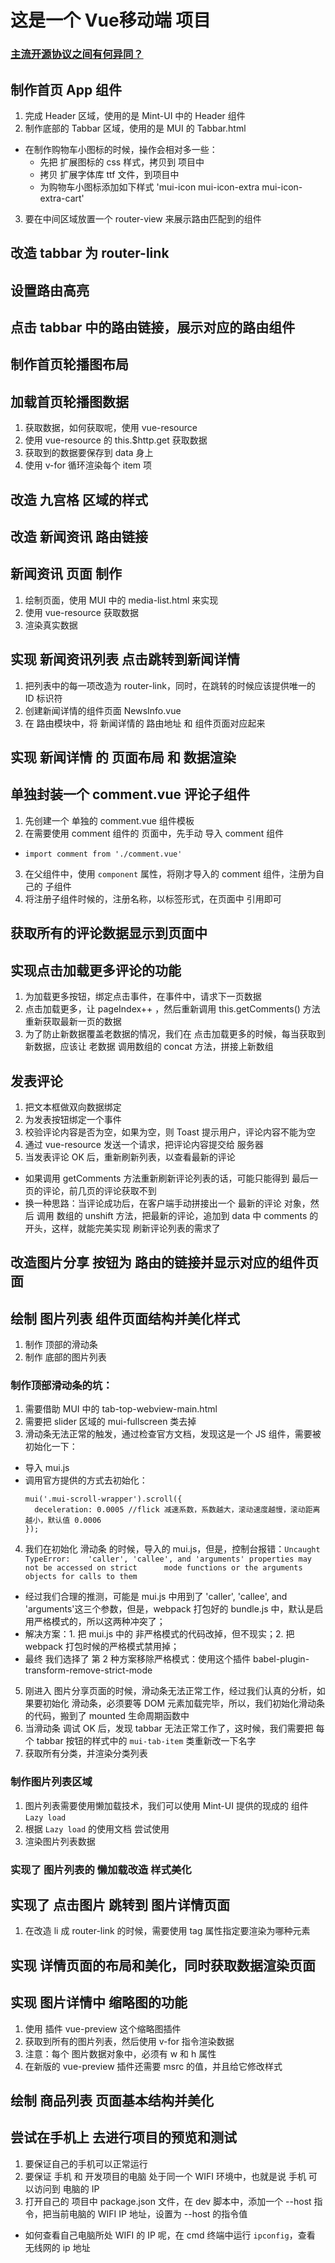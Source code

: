 # 这是一个 Vue移动端 项目

### [主流开源协议之间有何异同？](https://www.zhihu.com/question/19568896)


## 制作首页 App 组件
1. 完成 Header 区域，使用的是 Mint-UI 中的 Header 组件
2. 制作底部的 Tabbar 区域，使用的是 MUI 的 Tabbar.html
  - 在制作购物车小图标的时候，操作会相对多一些：
    + 先把 扩展图标的 css 样式，拷贝到 项目中
    + 拷贝 扩展字体库 ttf 文件，到项目中
    + 为购物车小图标添加如下样式  'mui-icon mui-icon-extra mui-icon-extra-cart'
3. 要在中间区域放置一个 router-view 来展示路由匹配到的组件

## 改造 tabbar 为 router-link

## 设置路由高亮

## 点击 tabbar 中的路由链接，展示对应的路由组件

## 制作首页轮播图布局

## 加载首页轮播图数据
1. 获取数据，如何获取呢，使用 vue-resource
2. 使用 vue-resource 的 this.$http.get 获取数据
3. 获取到的数据要保存到 data 身上
4. 使用 v-for 循环渲染每个 item 项

## 改造 九宫格 区域的样式

## 改造 新闻资讯 路由链接

## 新闻资讯 页面 制作
1. 绘制页面，使用 MUI 中的 media-list.html 来实现
2. 使用 vue-resource 获取数据
3. 渲染真实数据

## 实现 新闻资讯列表 点击跳转到新闻详情
1. 把列表中的每一项改造为 router-link，同时，在跳转的时候应该提供唯一的 ID 标识符
2. 创建新闻详情的组件页面 NewsInfo.vue 
3. 在 路由模块中，将 新闻详情的 路由地址 和 组件页面对应起来

## 实现 新闻详情 的 页面布局 和 数据渲染

## 单独封装一个 comment.vue 评论子组件
1. 先创建一个 单独的 comment.vue 组件模板
2. 在需要使用 comment 组件的 页面中，先手动 导入 comment 组件
 + `import comment from './comment.vue'`
3. 在父组件中，使用 `component` 属性，将刚才导入的 comment 组件，注册为自己的 子组件
4. 将注册子组件时候的，注册名称，以标签形式，在页面中 引用即可

## 获取所有的评论数据显示到页面中

## 实现点击加载更多评论的功能
1. 为加载更多按钮，绑定点击事件，在事件中，请求下一页数据
2. 点击加载更多，让 pageIndex++ ，然后重新调用 this.getComments() 方法重新获取最新一页的数据
3. 为了防止新数据覆盖老数据的情况，我们在 点击加载更多的时候，每当获取到新数据，应该让 老数据 调用数组的 concat 方法，拼接上新数组

## 发表评论
1. 把文本框做双向数据绑定
2. 为发表按钮绑定一个事件
3. 校验评论内容是否为空，如果为空，则 Toast 提示用户，评论内容不能为空
4. 通过 vue-resource 发送一个请求，把评论内容提交给 服务器
5. 当发表评论 OK 后，重新刷新列表，以查看最新的评论
 + 如果调用 getComments 方法重新刷新评论列表的话，可能只能得到 最后一页的评论，前几页的评论获取不到
 + 换一种思路：当评论成功后，在客户端手动拼接出一个 最新的评论 对象，然后 调用 数组的 unshift 方法，把最新的评论，追加到 data 中 comments 的开头，这样，就能完美实现 刷新评论列表的需求了

## 改造图片分享 按钮为 路由的链接并显示对应的组件页面

## 绘制 图片列表 组件页面结构并美化样式
1. 制作 顶部的滑动条
2. 制作 底部的图片列表
### 制作顶部滑动条的坑：
1. 需要借助 MUI 中的 tab-top-webview-main.html 
2. 需要把 slider 区域的 mui-fullscreen 类去掉
3. 滑动条无法正常的触发，通过检查官方文档，发现这是一个 JS 组件，需要被初始化一下：
  + 导入 mui.js
  + 调用官方提供的方式去初始化：
    ```   
    mui('.mui-scroll-wrapper').scroll({
	  deceleration: 0.0005 //flick 减速系数，系数越大，滚动速度越慢，滚动距离越小，默认值 0.0006
    });
    ``` 
4. 我们在初始化 滑动条 的时候，导入的 mui.js，但是，控制台报错：`Uncaught TypeError:    'caller', 'callee', and 'arguments' properties may not be accessed on strict      mode functions or the arguments objects for calls to them` 
 + 经过我们合理的推测，可能是 mui.js 中用到了 'caller', 'callee', and 'arguments'这三个参数，但是，webpack 打包好的 bundle.js 中，默认是启用严格模式的，所以这两种冲突了；
 + 解决方案：1. 把 mui.js 中的 非严格模式的代码改掉，但不现实；2. 把 webpack 打包时候的严格模式禁用掉；
 + 最终 我们选择了 第 2 种方案移除严格模式：使用这个插件
  babel-plugin-transform-remove-strict-mode
5. 刚进入 图片分享页面的时候，滑动条无法正常工作，经过我们认真的分析，如果要初始化 滑动条，必须要等 DOM 元素加载完毕，所以，我们初始化滑动条的代码，搬到了 mounted 生命周期函数中
6. 当滑动条 调试 OK 后，发现 tabbar 无法正常工作了，这时候，我们需要把 每个 tabbar 按钮的样式中的 `mui-tab-item` 类重新改一下名字
7. 获取所有分类，并渲染分类列表

### 制作图片列表区域
1. 图片列表需要使用懒加载技术，我们可以使用 Mint-UI 提供的现成的 组件 `Lazy load` 
2. 根据 `Lazy load` 的使用文档 尝试使用
3. 渲染图片列表数据

### 实现了 图片列表的 懒加载改造 样式美化

## 实现了 点击图片 跳转到 图片详情页面
1. 在改造 li 成 router-link 的时候，需要使用 tag 属性指定要渲染为哪种元素

## 实现 详情页面的布局和美化，同时获取数据渲染页面

## 实现 图片详情中 缩略图的功能
1. 使用 插件 vue-preview 这个缩略图插件
2. 获取到所有的图片列表，然后使用 v-for 指令渲染数据
3. 注意：每个 图片数据对象中，必须有 w 和 h 属性
4. 在新版的 vue-preview 插件还需要 msrc 的值，并且给它修改样式

## 绘制 商品列表 页面基本结构并美化

## 尝试在手机上 去进行项目的预览和测试
1. 要保证自己的手机可以正常运行
2. 要保证 手机 和 开发项目的电脑 处于同一个 WIFI 环境中，也就是说 手机 可以访问到 电脑的 IP
3. 打开自己的 项目中 package.json 文件，在 dev 脚本中，添加一个 --host 指令，把当前电脑的 WIFI IP 地址，设置为 --host 的指令值
 + 如何查看自己电脑所处 WIFI 的 IP 呢，在 cmd 终端中运行 `ipconfig`，查看 无线网的 ip 地址